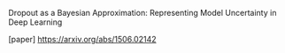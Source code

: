 Dropout as a Bayesian Approximation: Representing Model Uncertainty in Deep Learning

[paper] https://arxiv.org/abs/1506.02142 
